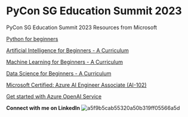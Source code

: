 # PyCon SG Education Summit 2023
PyCon SG Education Summit 2023 Resources from Microsoft

[Python for beginners](https://learn.microsoft.com/en-us/training/paths/beginner-python/)

[Artificial Intelligence for Beginners - A Curriculum](https://microsoft.github.io/AI-For-Beginners/?id=getting-started)

[Machine Learning for Beginners - A Curriculum](https://microsoft.github.io/ML-For-Beginners/#/)

[Data Science for Beginners - A Curriculum](https://microsoft.github.io/Data-Science-For-Beginners/#/)

[Microsoft Certified: Azure AI Engineer Associate (AI-102) ](https://learn.microsoft.com/en-us/certifications/azure-ai-engineer/)

[Get started with Azure OpenAI Service](https://learn.microsoft.com/en-us/training/modules/get-started-openai/)

**Connect with me on LinkedIn**
![a5f9b5cab55320a50b319ff05566a5d](https://github.com/VincentK16/pyconsg2023/assets/3338753/cbf5a3ed-1975-43ee-979d-e94d2e0d144a)


